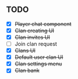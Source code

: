 ## TODO

- [x] ~~Player chat component~~
- [x] ~~Clan creating UI~~
- [x] ~~Clan invites UI~~
- [ ] Join clan request
- [x] ~~Clans UI~~
- [x] ~~Default user clan UI~~
- [x] ~~Clan settings menu~~
- [x] ~~Clan bank~~